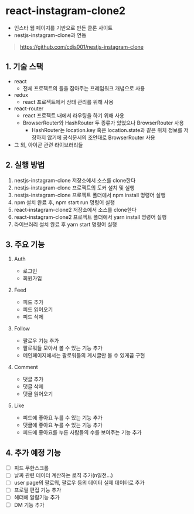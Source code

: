 # react-instagram-clone2

- 인스타 웹 페이지를 기반으로 만든 클론 사이트
- nestjs-instagram-clone과 연동

> https://github.com/cdis001/nestjs-instagram-clone

## 1. 기술 스택

- react
  - 전체 프로젝트의 틀을 잡아주는 프레임워크 개념으로 사용
- redux
  - react 프로젝트에서 상태 관리를 위해 사용
- react-router
  - react 프로젝트 내에서 라우팅을 하기 위해 사용
  - BrowserRouter와 HashRouter 두 종류가 있었으나 BrowserRouter 사용
    - HashRouter는 location.key 혹은 location.state과 같은 위치 정보를 저장하지 않기에 공식문서의 조언대로 BrowserRouter 사용
- 그 외, 아이콘 관련 라이브러리들

## 2. 실행 방법

1. nestjs-instagram-clone 저장소에서 소스를 clone한다
2. nestjs-instagram-clone 프로젝트의 도커 설치 및 실행
3. nestjs-instagram-clone 프로젝트 폴더에서 npm install 명령어 실행
4. npm 설치 완료 후, npm start run 명령어 실행
5. react-instagram-clone2 저장소에서 소스를 clone한다
6. react-instagram-clone2 프로젝트 폴더에서 yarn install 명령어 실행
7. 라이브러리 설치 완료 후 yarn start 명령어 실행

## 3. 주요 기능

1. Auth

   - 로그인
   - 회원가입

2. Feed

   - 피드 추가
   - 피드 읽어오기
   - 피드 삭제

3. Follow

   - 팔로우 기능 추가
   - 팔로워들 모아서 볼 수 있는 기능 추가
   - 메인페이지에서는 팔로워들의 게시글만 볼 수 있게끔 구현

4. Comment

   - 댓글 추가
   - 댓글 삭제
   - 댓글 읽어오기

5. Like
   - 피드에 좋아요 누를 수 있는 기능 추가
   - 댓글에 좋아요 누를 수 있는 기능 추가
   - 피드에 좋아요를 누른 사람들의 수를 보여주는 기능 추가

## 4. 추가 예정 기능

- [ ] 피드 무한스크롤
- [ ] 날짜 관련 데이터 계산하는 로직 추가(n일전...)
- [ ] user page의 팔로워, 팔로우 등의 데이터 실제 데이터로 추가
- [ ] 프로필 편집 기능 추가
- [ ] 헤더에 알람기능 추가
- [ ] DM 기능 추가
